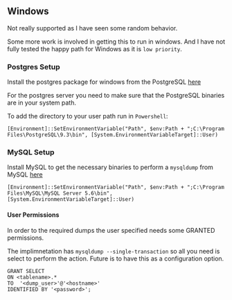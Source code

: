 Windows
-------

Not really supported as I have seen some random behavior.

Some more work is involved in getting this to run in windows. And I have not fully tested the happy path for Windows
as it is `low priority`.

### Postgres Setup

Install the postgres package for windows from the PostgreSQL [here](http://www.postgresql.org/download/windows/)

For the postgres server you need to make sure that the PostgreSQL binaries are in your system path.

To add the directory to your user path run in `Powershell`:

    [Environment]::SetEnvironmentVariable("Path", $env:Path + ";C:\Program Files\PostgreSQL\9.3\bin", [System.EnvironmentVariableTarget]::User)

### MySQL Setup

Install MySQL to get the necessary binaries to perform a `mysqldump` from MySQL [here](http://dev.mysql.com/downloads/)

    [Environment]::SetEnvironmentVariable("Path", $env:Path + ";C:\Program Files\MySQL\MySQL Server 5.6\bin", [System.EnvironmentVariableTarget]::User)

#### User Permissions

In order to the required dumps the user specified needs some GRANTED permissions.

The implimnetation has ```mysqldump --single-transaction``` so all you need is select to perform the action.
Future is to have this as a configuration option.

    GRANT SELECT
    ON <tablename>.*
    TO  '<dump_user>'@'<hostname>'
    IDENTIFIED BY '<password>';

